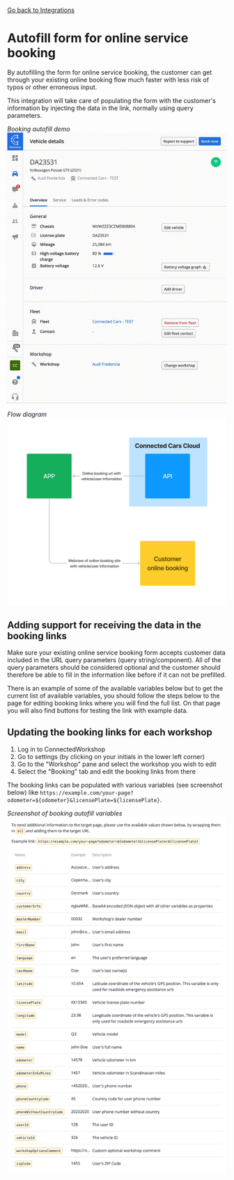 [Go back to Integrations](./integrations/intro)

# Autofill form for online service booking
By autofilling the form for online service booking, the customer can get through your existing online booking flow much faster with less risk of typos or other erroneous input.

This integration will take care of populating the form with the customer's information by injecting the data in the link, normally using query parameters.

_Booking autofill demo_
![Demo](./booking-autofill-demo.gif)

_Flow diagram_
![Flow diagram](./booking-autofill-flow-diagram.png)

## Adding support for receiving the data in the booking links
Make sure your existing online service booking form accepts customer data included in the URL query parameters (query string/component). All of the query parameters should be considered optional and the customer should therefore be able to fill in the information like before if it can not be prefilled.

There is an example of some of the available variables below but to get the current list of available variables, you should follow the steps below to the page for editing booking links where you will find the full list. On that page you will also find buttons for testing the link with example data.

## Updating the booking links for each workshop
1. Log in to ConnectedWorkshop
2. Go to settings (by clicking on your initials in the lower left corner)
3. Go to the "Workshop" pane and select the workshop you wish to edit
4. Select the "Booking" tab and edit the booking links from there

The booking links can be populated with various variables (see screenshot below) like `https://example.com/your-page?odometer=${odometer}&licensePlate=${licensePlate}`.

_Screenshot of booking autofill variables_
![Booking autofill variables](./booking-autofill-variables-screenshot.png)

